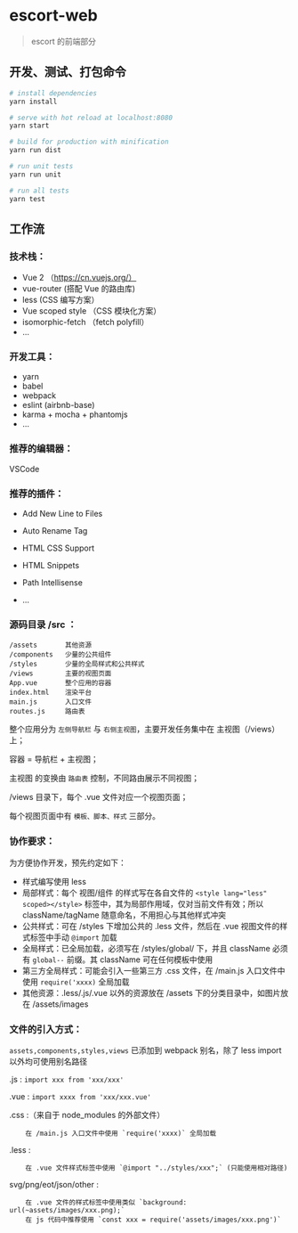 # escort-web

> escort 的前端部分

## 开发、测试、打包命令

``` bash
# install dependencies
yarn install

# serve with hot reload at localhost:8080
yarn start

# build for production with minification
yarn run dist

# run unit tests
yarn run unit

# run all tests
yarn test
```

## 工作流

### 技术栈：

+ Vue 2 （https://cn.vuejs.org/）
+ vue-router (搭配 Vue 的路由库)
+ less (CSS 编写方案）
+ Vue scoped style （CSS 模块化方案）
+ isomorphic-fetch （fetch polyfill）
+ ...

### 开发工具：

+ yarn
+ babel
+ webpack
+ eslint (airbnb-base)
+ karma + mocha + phantomjs
+ ...

### 推荐的编辑器：

VSCode

### 推荐的插件：

+ Add New Line to Files

+ Auto Rename Tag

+ HTML CSS Support

+ HTML Snippets

+ Path Intellisense

+ ...

### 源码目录 /src ：

```
/assets       其他资源
/components   少量的公共组件
/styles       少量的全局样式和公共样式
/views        主要的视图页面
App.vue       整个应用的容器
index.html    渲染平台
main.js       入口文件
routes.js     路由表
```

整个应用分为 `左侧导航栏` 与 `右侧主视图`，主要开发任务集中在 主视图（/views） 上；

容器 = 导航栏 + 主视图；

主视图 的变换由 `路由表` 控制，不同路由展示不同视图；

/views 目录下，每个 .vue 文件对应一个视图页面；

每个视图页面中有 `模板、脚本、样式` 三部分。

### 协作要求：

为方便协作开发，预先约定如下：

+ 样式编写使用 less
+ 局部样式：每个 视图/组件 的样式写在各自文件的 `<style lang="less" scoped></style>` 标签中，其为局部作用域，仅对当前文件有效；所以 className/tagName 随意命名，不用担心与其他样式冲突
+ 公共样式：可在 /styles 下增加公共的 .less 文件，然后在 .vue 视图文件的样式标签中手动 `@import` 加载
+ 全局样式：已全局加载，必须写在 /styles/global/ 下，并且 className 必须有 `global--` 前缀。其 className 可在任何模板中使用
+ 第三方全局样式：可能会引入一些第三方 .css 文件，在 /main.js 入口文件中使用 `require('xxxx)` 全局加载
+ 其他资源：.less/.js/.vue 以外的资源放在 /assets 下的分类目录中，如图片放在 /assets/images

### 文件的引入方式：

`assets,components,styles,views` 已添加到 webpack 别名，除了 less import 以外均可使用别名路径

.js : `import xxx from 'xxx/xxx'`

.vue : `import xxxx from 'xxx/xxx.vue'`

.css :（来自于 node_modules 的外部文件）

        在 /main.js 入口文件中使用 `require('xxxx)` 全局加载

.less : 

        在 .vue 文件样式标签中使用 `@import "../styles/xxx";` (只能使用相对路径)

svg/png/eot/json/other :
        
        在 .vue 文件的样式标签中使用类似 `background: url(~assets/images/xxx.png);`
        在 js 代码中推荐使用 `const xxx = require('assets/images/xxx.png')`
